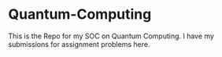 # Quantum-Computing
This is the Repo for my SOC on Quantum Computing. I have my submissions for assignment problems here.
